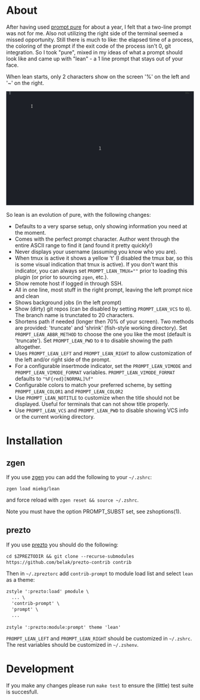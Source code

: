 # About

After having used [prompt pure](https://github.com/sindresorhus/pure) for about a year, I felt that
a two-line prompt was not for me. Also not utilizing the right side of the terminal seemed a missed
opportunity. Still there is much to like: the elapsed time of a process, the coloring of the prompt
if the exit code of the process isn't 0, git integration. So I took "pure", mixed in my ideas of
what a prompt should look like and came up with "lean" - a 1 line prompt that stays out of your
face.

When lean starts, only 2 characters show on the screen '%' on the left and '~' on the right.

![lean example gif](https://github.com/miekg/lean/blob/master/lean.gif "Example Session Using Lean")

So lean is an evolution of pure, with the following changes:

*   Defaults to a very sparse setup, only showing information you need at the moment.
*   Comes with the perfect prompt character. Author went through the entire ASCII range to find it
    (and found it pretty quickly!)
*   Never displays your username (assuming you know who you are).
*   When tmux is active it shows a yellow 't' (I disabled the tmux bar, so this is some visual
    indication that tmux is active). If you don't want this indicator, you can always set
    `PROMPT_LEAN_TMUX=""` prior to loading this plugin (or prior to sourcing `zgen`, etc.).
*   Show remote host if logged in through SSH.
*   All in one line, most stuff in the right prompt, leaving the left prompt nice and clean
*   Shows background jobs (in the left prompt)
*   Show (dirty) git repos (can be disabled by setting `PROMPT_LEAN_VCS` to `0`). The branch name is
    trunctated to 20 characters.
*   Shortens path if needed (longer then 70% of your screen). Two methods are provided: 'truncate'
    and 'shrink' (fish-style working directory). Set `PROMPT_LEAN_ABBR_METHOD` to choose the one you
    like the most (default is 'truncate'). Set `PROMPT_LEAN_PWD` to `0` to disable showing the path
    altogether.
*   Uses `PROMPT_LEAN_LEFT` and `PROMPT_LEAN_RIGHT` to allow customization of the left and/or right
    side of the prompt.
*   For a configurable insertmode indicator, set the `PROMPT_LEAN_VIMODE` and
    `PROMPT_LEAN_VIMODE_FORMAT` variables. `PROMPT_LEAN_VIMODE_FORMAT` defaults to
    `"%F{red}[NORMAL]%f"`
*   Configurable colors to match your preferred scheme, by setting `PROMPT_LEAN_COLOR1` and
    `PROMPT_LEAN_COLOR2`
*   Use `PROMPT_LEAN_NOTITLE` to customize when the title should not be displayed. Useful for
    terminals that can not show title properly.
*   Use `PROMPT_LEAN_VCS` and `PROMPT_LEAN_PWD` to disable showing VCS info or the current working
    directory.

# Installation

## zgen

If you use [zgen](https://github.com/tarjoilija/zgen) you can add the following to your `~/.zshrc`:

~~~
zgen load miekg/lean
~~~

and force reload with `zgen reset && source ~/.zshrc`.

Note you must have the option PROMPT_SUBST set, see zshoptions(1).

## prezto

If you use [prezto](https://github.com/sorin-ionescu/prezto) you should do the following:

~~~
cd $ZPREZTODIR && git clone --recurse-submodules https://github.com/belak/prezto-contrib contrib
~~~

Then in `~/.zpreztorc` add `contrib-prompt` to module load list and select `lean` as a theme:

~~~
zstyle ':prezto:load' pmodule \
  ... \
  'contrib-prompt' \
  'prompt' \
  ...

zstyle ':prezto:module:prompt' theme 'lean'
~~~

`PROMPT_LEAN_LEFT` and `PROMPT_LEAN_RIGHT` should be customized in `~/.zshrc`. The rest variables
should be customized in `~/.zshenv`.

# Development

If you make any changes please run `make test` to ensure the (little) test suite is succesfull.
